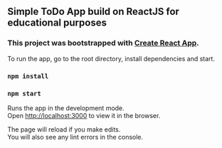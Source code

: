 ## Simple ToDo App build on ReactJS for educational purposes
### This project was bootstrapped with [Create React App](https://github.com/facebook/create-react-app).
To run the app, go to the root directory, install dependencies and start.
### `npm install`
### `npm start`

Runs the app in the development mode.<br>
Open [http://localhost:3000](http://localhost:3000) to view it in the browser.

The page will reload if you make edits.<br>
You will also see any lint errors in the console.

